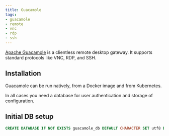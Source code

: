 ```yaml
---
title: Guacamole
tags:
- guacamole
- remote
- vnc
- rdp
- ssh
---
```


[Apache Guacamole](https://guacamole.apache.org/) is a clientless remote desktop gateway. It supports standard protocols 
like VNC, RDP, and SSH.
<!--more-->

## Installation

Guacamole can be run natively, from a Docker image and from Kubernetes.

In all cases you need a database for user authentication and storage of configuration. 

## Initial DB setup

```sql
CREATE DATABASE IF NOT EXISTS guacamole_db DEFAULT CHARACTER SET utf8 DEFAULT COLLATE utf8_general_ci;
```